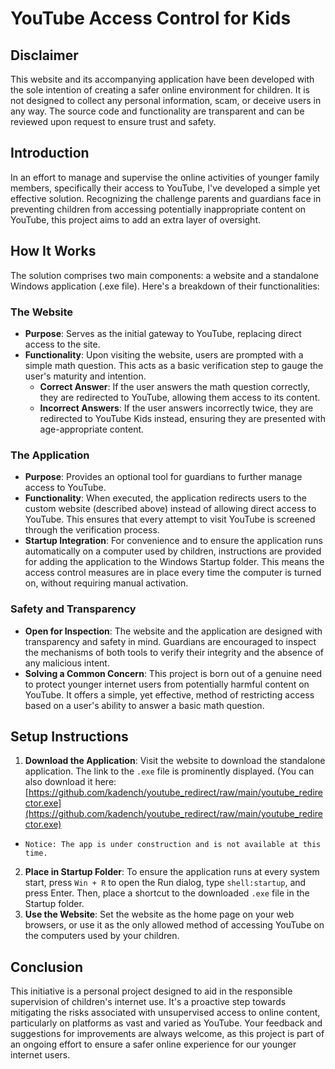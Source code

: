# YouTube Access Control for Kids

## Disclaimer

This website and its accompanying application have been developed with the sole intention of creating a safer online environment for children. It is not designed to collect any personal information, scam, or deceive users in any way. The source code and functionality are transparent and can be reviewed upon request to ensure trust and safety.

## Introduction

In an effort to manage and supervise the online activities of younger family members, specifically their access to YouTube, I've developed a simple yet effective solution. Recognizing the challenge parents and guardians face in preventing children from accessing potentially inappropriate content on YouTube, this project aims to add an extra layer of oversight.

## How It Works

The solution comprises two main components: a website and a standalone Windows application (.exe file). Here's a breakdown of their functionalities:

### The Website

- **Purpose**: Serves as the initial gateway to YouTube, replacing direct access to the site.
- **Functionality**: Upon visiting the website, users are prompted with a simple math question. This acts as a basic verification step to gauge the user's maturity and intention.
  - **Correct Answer**: If the user answers the math question correctly, they are redirected to YouTube, allowing them access to its content.
  - **Incorrect Answers**: If the user answers incorrectly twice, they are redirected to YouTube Kids instead, ensuring they are presented with age-appropriate content.

### The Application

- **Purpose**: Provides an optional tool for guardians to further manage access to YouTube.
- **Functionality**: When executed, the application redirects users to the custom website (described above) instead of allowing direct access to YouTube. This ensures that every attempt to visit YouTube is screened through the verification process.
- **Startup Integration**: For convenience and to ensure the application runs automatically on a computer used by children, instructions are provided for adding the application to the Windows Startup folder. This means the access control measures are in place every time the computer is turned on, without requiring manual activation.

### Safety and Transparency

- **Open for Inspection**: The website and the application are designed with transparency and safety in mind. Guardians are encouraged to inspect the mechanisms of both tools to verify their integrity and the absence of any malicious intent.
- **Solving a Common Concern**: This project is born out of a genuine need to protect younger internet users from potentially harmful content on YouTube. It offers a simple, yet effective, method of restricting access based on a user's ability to answer a basic math question.

## Setup Instructions

1. **Download the Application**: Visit the website to download the standalone application. The link to the `.exe` file is prominently displayed. (You can also download it here: [https://github.com/kadench/youtube_redirect/raw/main/youtube_redirector.exe](https://github.com/kadench/youtube_redirect/raw/main/youtube_redirector.exe)
- `Notice: The app is under construction and is not available at this time.`
2. **Place in Startup Folder**: To ensure the application runs at every system start, press `Win + R` to open the Run dialog, type `shell:startup`, and press Enter. Then, place a shortcut to the downloaded `.exe` file in the Startup folder.
3. **Use the Website**: Set the website as the home page on your web browsers, or use it as the only allowed method of accessing YouTube on the computers used by your children.

## Conclusion

This initiative is a personal project designed to aid in the responsible supervision of children's internet use. It's a proactive step towards mitigating the risks associated with unsupervised access to online content, particularly on platforms as vast and varied as YouTube. Your feedback and suggestions for improvements are always welcome, as this project is part of an ongoing effort to ensure a safer online experience for our younger internet users.
